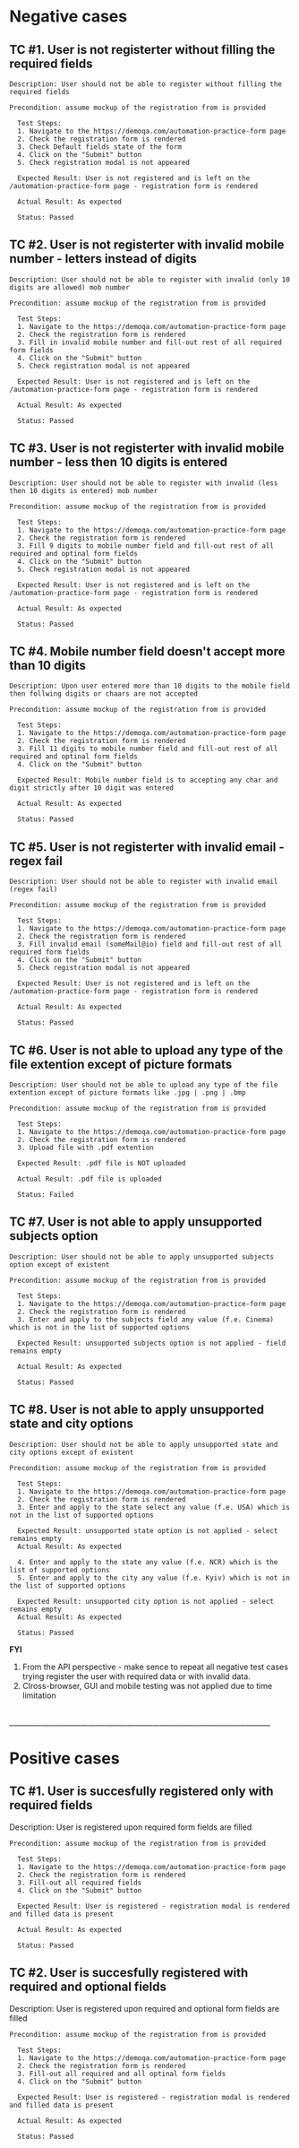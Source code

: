 <h1>Negative cases</h1>

<h2>TC #1. User is not registerter without filling the required fields</h2>

    Description: User should not be able to register without filling the required fields

    Precondition: assume mockup of the registration from is provided

      Test Steps:
      1. Navigate to the https://demoqa.com/automation-practice-form page
      2. Check the registration form is rendered
      3. Check Default fields state of the form
      4. Click on the "Submit" button
      5. Check registration modal is not appeared

      Expected Result: User is not registered and is left on the /automation-practice-form page - registration form is rendered

      Actual Result: As expected

      Status: Passed

<h2>TC #2. User is not registerter with invalid mobile number - letters instead of digits</h2>

    Description: User should not be able to register with invalid (only 10 digits are allowed) mob number

    Precondition: assume mockup of the registration from is provided

      Test Steps:
      1. Navigate to the https://demoqa.com/automation-practice-form page
      2. Check the registration form is rendered
      3. Fill in invalid mobile number and fill-out rest of all required form fields
      4. Click on the "Submit" button
      5. Check registration modal is not appeared

      Expected Result: User is not registered and is left on the /automation-practice-form page - registration form is rendered

      Actual Result: As expected

      Status: Passed


<h2>TC #3. User is not registerter with invalid mobile number - less then 10 digits is entered</h2>

    Description: User should not be able to register with invalid (less then 10 digits is entered) mob number

    Precondition: assume mockup of the registration from is provided

      Test Steps:
      1. Navigate to the https://demoqa.com/automation-practice-form page
      2. Check the registration form is rendered
      3. Fill 9 digits to mobile number field and fill-out rest of all required and optinal form fields
      4. Click on the "Submit" button
      5. Check registration modal is not appeared

      Expected Result: User is not registered and is left on the /automation-practice-form page - registration form is rendered

      Actual Result: As expected

      Status: Passed

<h2>TC #4. Mobile number field doesn't accept more than 10 digits</h2>

    Description: Upon user entered more than 10 digits to the mobile field then follwing digits or chaars are not accepted

    Precondition: assume mockup of the registration from is provided

      Test Steps:
      1. Navigate to the https://demoqa.com/automation-practice-form page
      2. Check the registration form is rendered
      3. Fill 11 digits to mobile number field and fill-out rest of all required and optinal form fields
      4. Click on the "Submit" button

      Expected Result: Mobile number field is to accepting any char and digit strictly after 10 digit was entered

      Actual Result: As expected

      Status: Passed

<h2>TC #5. User is not registerter with invalid email - regex fail</h2>

    Description: User should not be able to register with invalid email (regex fail)

    Precondition: assume mockup of the registration from is provided

      Test Steps:
      1. Navigate to the https://demoqa.com/automation-practice-form page
      2. Check the registration form is rendered
      3. Fill invalid email (someMail@io) field and fill-out rest of all required form fields
      4. Click on the "Submit" button
      5. Check registration modal is not appeared

      Expected Result: User is not registered and is left on the /automation-practice-form page - registration form is rendered

      Actual Result: As expected

      Status: Passed 

<h2>TC #6. User is not able to upload any type of the file extention except of picture formats</h2>

    Description: User should not be able to upload any type of the file extention except of picture formats like .jpg | .png | .bmp

    Precondition: assume mockup of the registration from is provided

      Test Steps:
      1. Navigate to the https://demoqa.com/automation-practice-form page
      2. Check the registration form is rendered
      3. Upload file with .pdf extention

      Expected Result: .pdf file is NOT uploaded

      Actual Result: .pdf file is uploaded

      Status: Failed

<h2>TC #7. User is not able to apply unsupported subjects option</h2>

    Description: User should not be able to apply unsupported subjects option except of existent

    Precondition: assume mockup of the registration from is provided

      Test Steps:
      1. Navigate to the https://demoqa.com/automation-practice-form page
      2. Check the registration form is rendered
      3. Enter and apply to the subjects field any value (f.e. Cinema) which is not in the list of supported options

      Expected Result: unsupported subjects option is not applied - field remains empty

      Actual Result: As expected

      Status: Passed 

<h2>TC #8. User is not able to apply unsupported state and city options</h2>

    Description: User should not be able to apply unsupported state and city options except of existent

    Precondition: assume mockup of the registration from is provided

      Test Steps:
      1. Navigate to the https://demoqa.com/automation-practice-form page
      2. Check the registration form is rendered
      3. Enter and apply to the state select any value (f.e. USA) which is not in the list of supported options 

      Expected Result: unsupported state option is not applied - select remains empty
      Actual Result: As expected

      4. Enter and apply to the state any value (f.e. NCR) which is the list of supported options
      5. Enter and apply to the city any value (f.e. Kyiv) which is not in the list of supported options

      Expected Result: unsupported city option is not applied - select remains empty
      Actual Result: As expected

      Status: Passed

<b>FYI</b> 
1. From the API perspective - make sence to repeat all negative test cases trying register the user with required data or with invalid data.
2. Clross-browser, GUI and mobile testing was not applied due to time limitation

<br>_________________________________________________________________________
      
<h1>Positive cases</h1>

<h2>TC #1. User is succesfully registered only with required fields</h2>
    Description: User is registered upon required form fields are filled

    Precondition: assume mockup of the registration from is provided

      Test Steps:
      1. Navigate to the https://demoqa.com/automation-practice-form page
      2. Check the registration form is rendered
      3. Fill-out all required fields
      4. Click on the "Submit" button

      Expected Result: User is registered - registration modal is rendered and filled data is present

      Actual Result: As expected

      Status: Passed

      
<h2>TC #2. User is succesfully registered with required and optional fields</h2>
    Description: User is registered upon required and optional form fields are filled

    Precondition: assume mockup of the registration from is provided

      Test Steps:
      1. Navigate to the https://demoqa.com/automation-practice-form page
      2. Check the registration form is rendered
      3. Fill-out all required and all optinal form fields
      4. Click on the "Submit" button

      Expected Result: User is registered - registration modal is rendered and filled data is present

      Actual Result: As expected

      Status: Passed